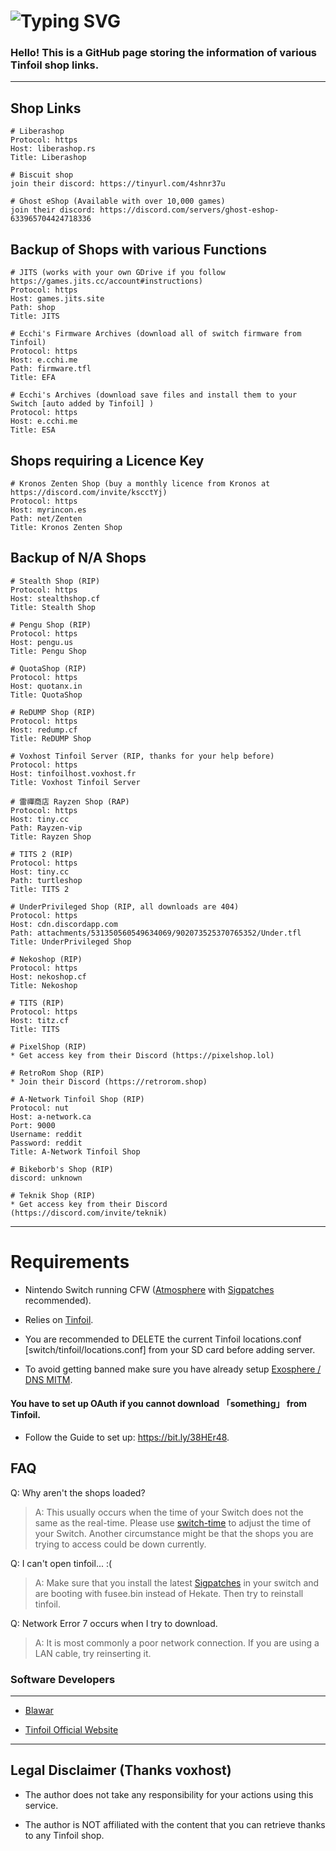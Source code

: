 # ![Typing SVG](https://readme-typing-svg.demolab.com/?lines=tinfoil-json)

### Hello! This is a GitHub page storing the information of various Tinfoil shop links.
___

## Shop Links
```
# Liberashop
Protocol: https
Host: liberashop.rs
Title: Liberashop
```
```
# Biscuit shop
join their discord: https://tinyurl.com/4shnr37u
```
```
# Ghost eShop (Available with over 10,000 games)
join their discord: https://discord.com/servers/ghost-eshop-633965704424718336
```

## Backup of Shops with various Functions

```
# JITS (works with your own GDrive if you follow https://games.jits.cc/account#instructions)
Protocol: https
Host: games.jits.site
Path: shop
Title: JITS
```

```
# Ecchi's Firmware Archives (download all of switch firmware from Tinfoil)
Protocol: https
Host: e.cchi.me
Path: firmware.tfl
Title: EFA
```

```
# Ecchi's Archives (download save files and install them to your Switch [auto added by Tinfoil] )
Protocol: https
Host: e.cchi.me
Title: ESA
```
## Shops requiring a Licence Key

```
# Kronos Zenten Shop (buy a monthly licence from Kronos at https://discord.com/invite/kscctYj)
Protocol: https
Host: myrincon.es
Path: net/Zenten
Title: Kronos Zenten Shop
```

## Backup of N/A Shops

```
# Stealth Shop (RIP)
Protocol: https
Host: stealthshop.cf
Title: Stealth Shop
```

```
# Pengu Shop (RIP)
Protocol: https
Host: pengu.us
Title: Pengu Shop
```
```
# QuotaShop (RIP)
Protocol: https
Host: quotanx.in
Title: QuotaShop
```

```
# ReDUMP Shop (RIP)
Protocol: https
Host: redump.cf
Title: ReDUMP Shop
```

```
# Voxhost Tinfoil Server (RIP, thanks for your help before)
Protocol: https
Host: tinfoilhost.voxhost.fr
Title: Voxhost Tinfoil Server
```

```
# 雷禪商店 Rayzen Shop (RAP)
Protocol: https
Host: tiny.cc
Path: Rayzen-vip
Title: Rayzen Shop
```

```
# TITS 2 (RIP)
Protocol: https
Host: tiny.cc
Path: turtleshop
Title: TITS 2
```

```
# UnderPrivileged Shop (RIP, all downloads are 404)
Protocol: https
Host: cdn.discordapp.com
Path: attachments/531350560549634069/902073525370765352/Under.tfl
Title: UnderPrivileged Shop
```
```
# Nekoshop (RIP)
Protocol: https
Host: nekoshop.cf
Title: Nekoshop
```

```
# TITS (RIP)
Protocol: https
Host: titz.cf
Title: TITS
```
```
# PixelShop (RIP)
* Get access key from their Discord (https://pixelshop.lol)
```

```
# RetroRom Shop (RIP)
* Join their Discord (https://retrorom.shop)
```

```
# A-Network Tinfoil Shop (RIP)
Protocol: nut
Host: a-network.ca
Port: 9000
Username: reddit
Password: reddit
Title: A-Network Tinfoil Shop
```
```
# Bikeborb's Shop (RIP)
discord: unknown
```

```
# Teknik Shop (RIP)
* Get access key from their Discord (https://discord.com/invite/teknik)
```

---

# Requirements

* Nintendo Switch running CFW ([Atmosphere](https://github.com/Atmosphere-NX/Atmosphere/releases) with [Sigpatches](https://github.com/ITotalJustice/patches/releases) recommended).

* Relies on [Tinfoil](https://tinfoil.io).

* You are recommended to DELETE the current Tinfoil locations.conf [switch/tinfoil/locations.conf] from your SD card before adding server.

* To avoid getting banned make sure you have already setup [Exosphere / DNS MITM](https://rentry.org/ExosphereDNSMITM).

#### You have to set up OAuth if you cannot download  「something」  from Tinfoil.
* Follow the Guide to set up: https://bit.ly/38HEr48.

## FAQ

Q: Why aren't the shops loaded?

> A: This usually occurs when the time of your Switch does not the same as the real-time. Please use [switch-time](https://github.com/3096/switch-time) to adjust the time of your Switch. Another circumstance might be that the shops you are trying to access could be down currently.


Q: I can't open tinfoil... :(

> A: Make sure that you install the latest [Sigpatches](https://github.com/ITotalJustice/patches/releases/latest) in your switch and are booting with fusee.bin instead of Hekate. Then try to reinstall tinfoil.


Q: Network Error 7 occurs when I try to download.

> A: It is most commonly a poor network connection. If you are using a LAN cable, try reinserting it.


### Software Developers
___

* [Blawar](https://github.com/blawar)

* [Tinfoil Official Website](https://tinfoil.io)

---



## Legal Disclaimer (Thanks voxhost)
- The author does not take any responsibility for your actions using this service.

- The author is NOT affiliated with the content that you can retrieve thanks to any Tinfoil shop.
